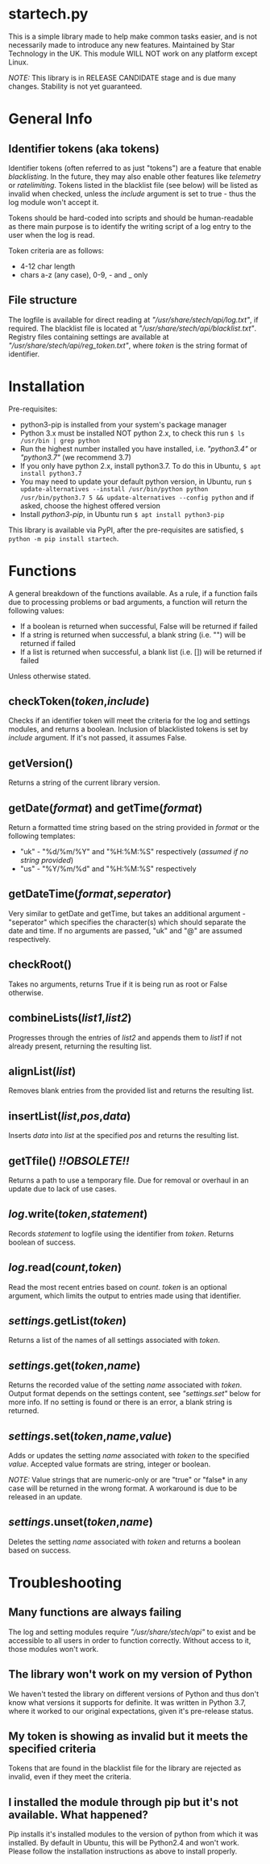 ﻿# startech.py

This is a simple library made to help make common tasks easier, and is not necessarily made to introduce any new features. Maintained by Star Technology in the UK. This module WILL NOT work on any platform except Linux.

*NOTE:* This library is in RELEASE CANDIDATE stage and is due many changes. Stability is not yet guaranteed.

# General Info
## Identifier tokens (aka tokens)
Identifier tokens (often referred to as just "tokens") are a feature that enable *blacklisting*. In the future, they may also enable other features like *telemetry* or *ratelimiting*. Tokens listed in the blacklist file (see below) will be listed as invalid when checked, unless the *include* argument is set to true - thus the log module won't accept it.

Tokens should be hard-coded into scripts and should be human-readable as there main purpose is to identify the writing script of a log entry to the user when the log is read. 

Token criteria are as follows:

 - 4-12 char length
 - chars a-z (any case), 0-9, - and _ only

## File structure
The logfile is available for direct reading at *"/usr/share/stech/api/log.txt"*, if required. The blacklist file is located at *"/usr/share/stech/api/blacklist.txt"*. Registry files containing settings are available at *"/usr/share/stech/api/reg_token.txt"*, where *token* is the string format of identifier.

# Installation

Pre-requisites:
- python3-pip is installed from your system's package manager
- Python 3.x must be installed NOT python 2.x, to check this run `$ ls /usr/bin | grep python`
- Run the highest number installed you have installed, i.e. *"python3.4"* or *"python3.7"* (we recommend 3.7)
- If you only have python 2.x, install python3.7. To do this in Ubuntu, `$ apt install python3.7`
- You may need to update your default python version, in Ubuntu, run `$ update-alternatives --install /usr/bin/python python /usr/bin/python3.7 5 && update-alternatives --config python` and if asked, choose the highest offered version
- Install *python3-pip*, in Ubuntu run `$ apt install python3-pip`

This library is available via PyPI, after the pre-requisites are satisfied, `$ python -m pip install startech`.

# Functions
A general breakdown of the functions available. As a rule, if a function fails due to processing problems or bad arguments, a function will return the following values:

 - If a boolean is returned when successful, False will be returned if failed
 - If a string is returned when successful, a blank string (i.e. "") will be returned if failed
 - If a list is returned when successful, a blank list (i.e. []) will be returned if failed

Unless otherwise stated.

## checkToken(*token*,*include*)
Checks if an identifier token will meet the criteria for the log and settings modules, and returns a boolean. Inclusion of blacklisted tokens is set by *include* argument. If it's not passed, it assumes False.

## getVersion()
Returns a string of the current library version.

## getDate(*format*) and getTime(*format*)
Return a formatted time string based on the string provided in *format* or the following templates:
 - "uk" - "%d/%m/%Y" and "%H:%M:%S" respectively (*assumed if no string provided*)
 - "us" - "%Y/%m/%d" and "%H:%M:%S" respectively

##  getDateTime(*format*,*seperator*)
Very similar to getDate and getTime, but takes an additional argument - "seperator" which specifies the character(s) which should separate the date and time. If no arguments are passed, "uk" and "@" are assumed respectively.

## checkRoot()
Takes no arguments, returns True if it is being run as root or False otherwise.

## combineLists(*list1*,*list2*)
Progresses through the entries of *list2* and appends them to *list1* if not already present, returning the resulting list.

## alignList(*list*)
Removes blank entries from the provided list and returns the resulting list.

## insertList(*list*,*pos*,*data*)
Inserts *data* into *list* at the specified *pos* and returns the resulting list.

## getTfile()  *!!OBSOLETE!!*
Returns a path to use a temporary file. Due for removal or overhaul in an update due to lack of use cases.

## *log*.write(*token*,*statement*)
Records *statement* to logfile using the identifier from *token*. Returns boolean of success.

## *log*.read(*count*,*token*)
Read the most recent entries based on *count*. *token* is an optional argument, which limits the output to entries made using that identifier.

## *settings*.getList(*token*)
Returns a list of the names of all settings associated with *token*.

## *settings*.get(*token*,*name*)
Returns the recorded value of the setting *name* associated with *token*. Output format depends on the settings content, see *"settings.set"* below for more info. If no setting is found or there is an error, a blank string is returned.

## *settings*.set(*token*,*name*,*value*)
Adds or updates the setting *name* associated with *token* to the specified *value*. Accepted value formats are string, integer or boolean.

*NOTE:* Value strings that are numeric-only or are "true" or "false* in any case will be returned in the wrong format. A workaround is due to be released in an update.

## *settings*.unset(*token*,*name*)
Deletes the setting *name* associated with *token* and returns a boolean based on success.

# Troubleshooting
## Many functions are always failing
The log and setting modules require *"/usr/share/stech/api"* to exist and be accessible to all users in order to function correctly. Without access to it, those modules won't work.
## The library won't work on my version of Python
We haven't tested the library on different versions of Python and thus don't know what versions it supports for definite. It was written in Python 3.7, where it worked to our original expectations, given it's pre-release status.
## My token is showing as invalid but it meets the specified criteria
Tokens that are found in the blacklist file for the library are rejected as invalid, even if they meet the criteria.
## I installed the module through pip but it's not available. What happened?
Pip installs it's installed modules to the version of python from which it was installed. By default in Ubuntu, this will be Python2.4 and won't work. Please follow the installation instructions as above to install properly.
